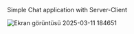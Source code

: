  Simple Chat application with Server-Client

![Ekran görüntüsü 2025-03-11 184651](https://github.com/user-attachments/assets/3a68547b-aae2-4138-b79f-7086082f1661)
